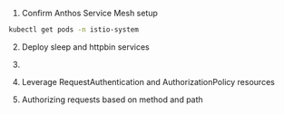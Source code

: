 1. Confirm Anthos Service Mesh setup

```bash
kubectl get pods -n istio-system

```

2. Deploy sleep and httpbin services

3. 

4. Leverage RequestAuthentication and AuthorizationPolicy resources

5. Authorizing requests based on method and path
